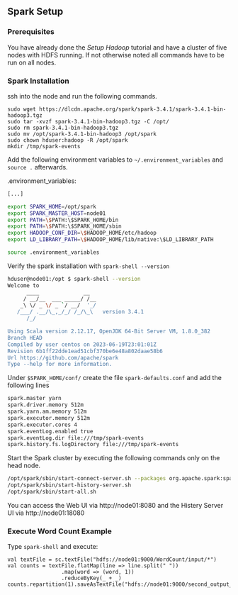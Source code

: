 ## Spark Setup

### Prerequisites

You have already done the *Setup Hadoop* tutorial and have a cluster of five nodes with HDFS running. If not otherwise noted all commands have to be run on all nodes.

### Spark Installation
ssh into the node and run the following commands.

```
sudo wget https://dlcdn.apache.org/spark/spark-3.4.1/spark-3.4.1-bin-hadoop3.tgz
sudo tar -xvzf spark-3.4.1-bin-hadoop3.tgz -C /opt/
sudo rm spark-3.4.1-bin-hadoop3.tgz
sudo mv /opt/spark-3.4.1-bin-hadoop3 /opt/spark
sudo chown hduser:hadoop -R /opt/spark
mkdir /tmp/spark-events
```

Add the following environment variables to `~/.environment_variables` and `source .` afterwards.

.environment_variables:

```bash
[...]

export SPARK_HOME=/opt/spark
export SPARK_MASTER_HOST=node01
export PATH=\$PATH:\$SPARK_HOME/bin
export PATH=\$PATH:\$SPARK_HOME/sbin
export HADOOP_CONF_DIR=\$HADOOP_HOME/etc/hadoop
export LD_LIBRARY_PATH=\$HADOOP_HOME/lib/native:\$LD_LIBRARY_PATH
```

```bash
source .environment_variables
```

Verify the spark installation with `spark-shell --version`

```bash
hduser@node01:/opt $ spark-shell --version
Welcome to
      ____              __
     / __/__  ___ _____/ /__
    _\ \/ _ \/ _ `/ __/  '_/
   /___/ .__/\_,_/_/ /_/\_\   version 3.4.1
      /_/

Using Scala version 2.12.17, OpenJDK 64-Bit Server VM, 1.8.0_382
Branch HEAD
Compiled by user centos on 2023-06-19T23:01:01Z
Revision 6b1ff22dde1ead51cbf370be6e48a802daae58b6
Url https://github.com/apache/spark
Type --help for more information.
```

Under `$SPARK_HOME/conf/` create the file `spark-defaults.conf` and add the following lines

```bash
spark.master yarn
spark.driver.memory 512m
spark.yarn.am.memory 512m
spark.executor.memory 512m
spark.executor.cores 4
spark.eventLog.enabled true
spark.eventLog.dir file:///tmp/spark-events
spark.history.fs.logDirectory file:///tmp/spark-events
```

Start the Spark cluster by executing the following commands only on the head node.

```bash
/opt/spark/sbin/start-connect-server.sh --packages org.apache.spark:spark-connect_2.12:3.4.1
/opt/spark/sbin/start-history-server.sh
/opt/spark/sbin/start-all.sh
```

You can access the Web UI via http://node01:8080 and the Histery Server UI via http://node01:18080

### Execute Word Count Example

Type `spark-shell` and execute:

```
val textFile = sc.textFile("hdfs://node01:9000/WordCount/input/*")
val counts = textFile.flatMap(line => line.split(" "))
                 .map(word => (word, 1))
                 .reduceByKey(_ + _)
counts.repartition(1).saveAsTextFile("hdfs://node01:9000/second_output_spark")
```
